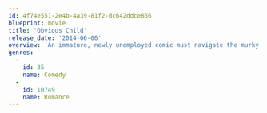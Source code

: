 ```yaml
---
id: 4f74e551-2e4b-4a39-81f2-dc642ddce866
blueprint: movie
title: 'Obvious Child'
release_date: '2014-06-06'
overview: 'An immature, newly unemployed comic must navigate the murky waters of adulthood after her fling with a graduate student results in an unplanned pregnancy.'
genres:
  -
    id: 35
    name: Comedy
  -
    id: 10749
    name: Romance
---
```

